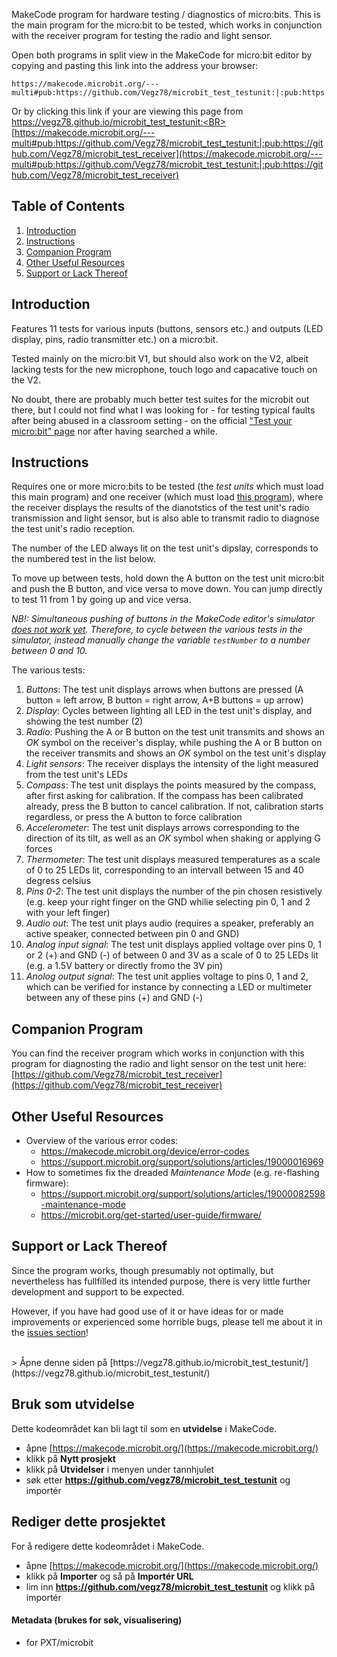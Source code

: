 MakeCode program for hardware testing / diagnostics of micro:bits. This is the main program for the micro:bit to be tested, which works in conjunction with the receiver program for testing the radio and light sensor.

Open both programs in split view in the MakeCode for micro:bit editor by copying and pasting this link into the address your browser:
```
https://makecode.microbit.org/---multi#pub:https://github.com/Vegz78/microbit_test_testunit:|:pub:https://github.com/Vegz78/microbit_test_receiver
```
Or by clicking this link if your are viewing this page from https://vegz78.github.io/microbit_test_testunit:<BR>
[https://makecode.microbit.org/---multi#pub:https://github.com/Vegz78/microbit_test_testunit:|:pub:https://github.com/Vegz78/microbit_test_receiver](https://makecode.microbit.org/---multi#pub:https://github.com/Vegz78/microbit_test_testunit:|:pub:https://github.com/Vegz78/microbit_test_receiver)

## Table of Contents
1. [Introduction](#introduction)
2. [Instructions](#instructions)
3. [Companion Program](#companion-program)
4. [Other Useful Resources](#other-useful-resources)
5. [Support or Lack Thereof](#support-or-lack-thereof)

## Introduction
Features 11 tests for various inputs (buttons, sensors etc.) and outputs (LED display, pins, radio transmitter etc.) on a micro:bit.

Tested mainly on the micro:bit V1, but should also work on the V2, albeit lacking tests for the new microphone, touch logo and capacative touch on the V2.

No doubt, there are probably much better test suites for the microbit out there, but I could not find what I was looking for - for testing typical faults after being abused in a classroom setting - on the official ["Test your micro:bit" page](https://support.microbit.org/support/solutions/articles/19000029924-testing-your-micro-bit) nor after having searched a while.

## Instructions
Requires one or more micro:bits to be tested (the _test units_ which must load this main program) and one receiver (which must load [this program](https://github.com/Vegz78/microbit_test_receiver)), where the receiver displays the results of the dianotstics of the test unit's radio transmission and light sensor, but is also able to transmit radio to diagnose the test unit's radio reception.

The number of the LED always lit on the test unit's dipslay, corresponds to the numbered test in the list below.

To move up between tests, hold down the A button on the test unit micro:bit and push the B button, and vice versa to move down. You can jump directly to test 11 from 1 by going up and vice versa.

_NB!: Simultaneous pushing of buttons in the MakeCode editor's simulator [does not work yet](https://github.com/microsoft/pxt-microbit/issues/2219). Therefore, to cycle between the various tests in the simulator, instead manually change the variable `testNumber` to a number between 0 and 10._

The various tests:
1. _Buttons_: The test unit displays arrows when buttons are pressed (A button = left arrow, B button = right arrow, A+B buttons = up arrow)
2. _Display_: Cycles between lighting all LED in the test unit's display, and showing the test number (2)
3. _Radio_: Pushing the A or B button on the test unit transmits and shows an _OK_ symbol on the receiver's display, while pushing the A or B button on the receiver transmits and shows an _OK_ symbol on the test unit's display
4. _Light sensors_: The receiver displays the intensity of the light measured from the test unit's LEDs
5. _Compass_: The test unit displays the points measured by the compass, after first asking for calibration. If the compass has been calibrated already, press the B button to cancel calibration. If not, calibration starts regardless, or press the A button to force calibration
6. _Accelerometer_: The test unit displays arrows corresponding to the direction of its tilt, as well as an _OK_ symbol when shaking or applying G forces
7. _Thermometer_: The test unit displays measured temperatures as a scale of 0 to 25 LEDs lit, corresponding to an intervall between 15 and 40 degress celsius
8. _Pins 0-2_: The test unit displays the number of the pin chosen resistively (e.g. keep your right finger on the GND whilie selecting pin 0, 1 and 2 with your left finger)
9. _Audio out_: The test unit plays audio (requires a speaker, preferably an active speaker, connected between pin 0 and GND)
10. _Analog input signal_: The test unit displays applied voltage over pins 0, 1 or 2 (+) and GND (-) of between 0 and 3V as a scale of 0 to 25 LEDs lit (e.g. a 1.5V battery or directly fromo the 3V pin)
11. _Anolog output signal_: The test unit applies voltage to pins 0, 1 and 2, which can be verified for instance by connecting a LED or multimeter between any of these pins (+) and GND (-)

## Companion Program
You can find the receiver program which works in conjunction with this program for diagnosting the radio and light sensor on the test unit here:<BR>
[https://github.com/Vegz78/microbit_test_receiver](https://github.com/Vegz78/microbit_test_receiver)

## Other Useful Resources
- Overview of the various error codes:
  - https://makecode.microbit.org/device/error-codes
  - https://support.microbit.org/support/solutions/articles/19000016969
- How to sometimes fix the dreaded _Maintenance Mode_ (e.g. re-flashing firmware):
  - https://support.microbit.org/support/solutions/articles/19000082598-maintenance-mode
  - https://microbit.org/get-started/user-guide/firmware/  

## Support or Lack Thereof
Since the program works, though presumably not optimally, but nevertheless has fullfilled its intended purpose, there is very little further development and support to be expected.

However, if you have had good use of it or have ideas for or made improvements or experienced some horrible bugs, please tell me about it in the [issues section](https://github.com/Vegz78/microbit_test_testunit/issues)!
<BR>

<BR>
> Åpne denne siden på [https://vegz78.github.io/microbit_test_testunit/](https://vegz78.github.io/microbit_test_testunit/)

## Bruk som utvidelse

Dette kodeområdet kan bli lagt til som en **utvidelse** i MakeCode.

* åpne [https://makecode.microbit.org/](https://makecode.microbit.org/)
* klikk på **Nytt prosjekt**
* klikk på **Utvidelser** i menyen under tannhjulet
* søk etter **https://github.com/vegz78/microbit_test_testunit** og importér

## Rediger dette prosjektet

For å redigere dette kodeområdet i MakeCode.

* åpne [https://makecode.microbit.org/](https://makecode.microbit.org/)
* klikk på **Importer** og så på **Importér URL**
* lim inn **https://github.com/vegz78/microbit_test_testunit** og klikk på importér

#### Metadata (brukes for søk, visualisering)

* for PXT/microbit
<script src="https://makecode.com/gh-pages-embed.js"></script><script>makeCodeRender("{{ site.makecode.home_url }}", "{{ site.github.owner_name }}/{{ site.github.repository_name }}");</script>
